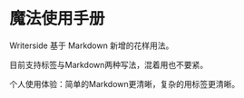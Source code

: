 # 魔法使用手册


Writerside 基于 Markdown 新增的花样用法。  

目前支持标签与Markdown两种写法，混着用也不要紧。

个人使用体验：简单的Markdown更清晰，复杂的用标签更清晰。






